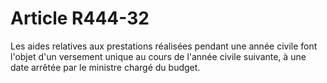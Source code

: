 # Article R444-32

<div align='left'>Les aides relatives aux prestations réalisées pendant une année civile font l'objet d'un versement unique au cours de l'année civile suivante, à une date arrêtée par le ministre chargé du budget. <br/><br/><br/></div>